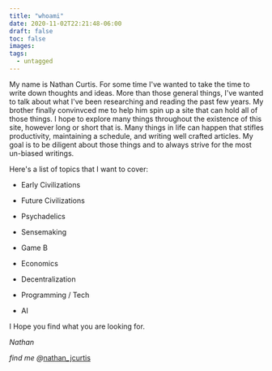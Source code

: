 ```yaml
---
title: "whoami"
date: 2020-11-02T22:21:48-06:00
draft: false
toc: false
images:
tags:
  - untagged
---
```



My name is Nathan Curtis. For some time I've wanted to take the time to write down thoughts and ideas. More than those general things, I've wanted to talk about what I've been researching and reading the past few years. My brother finally convinvced me to help him spin up a site that can hold all of those things. I hope to explore many things throughout the existence of this site, however long or short that is. Many things in life can happen that stifles productivity, maintaining a schedule, and writing well crafted articles. My goal is to be diligent about those things and to always strive for the most un-biased writings. 

Here's a list of topics that I want to cover:
* Early Civilizations

* Future Civilizations

* Psychadelics

* Sensemaking

* Game B

* Economics

* Decentralization

* Programming / Tech

* AI

I Hope you find what you are looking for.

*Nathan*

*find me @*[nathan_jcurtis](https://twitter.com/nathan_jcurtis)